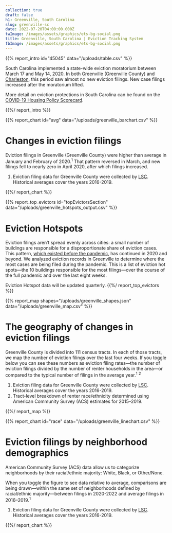 ```yaml
---
collection: true
draft: false
h1: Greenville, South Carolina
slug: greenville-sc
date: 2022-07-20T04:00:00.000Z
twImage: /images/assets/graphics/ets-bg-social.png
title: Greenville, South Carolina | Eviction Tracking System
fbImage: /images/assets/graphics/ets-bg-social.png
---
```


{{% report_intro id="45045" data="/uploads/table.csv" %}}

South Carolina implemented a state-wide eviction moratorium between March 17 and May 14, 2020. In both Greenville (Greenville County) and [Charleston](https://evictionlab.org/eviction-tracking/charleston-sc/), this period saw almost no new eviction filings. New case filings increased after the moratorium lifted. 

More detail on eviction protections in South Carolina can be found on the [COVID-19 Housing Policy Scorecard](https://evictionlab.org/covid-policy-scorecard/sc/).

{{%/ report_intro %}}



{{% report_chart id="avg" data="/uploads/greenville_barchart.csv" %}}

# Changes in eviction filings

Eviction filings in Greenville (Greenville County) were higher than average in January and February of 2020.<sup>1</sup> That pattern reversed in March, and new filings fell to nearly zero in April 2020, after which filings increased. 

1. Eviction filing data for Greenville County were collected by [LSC](https://www.lsc.gov/). Historical averages cover the years 2016-2019.

{{%/ report_chart %}}



{{% report_top_evictors id="topEvictorsSection" data="/uploads/greenville_hotspots_output.csv" %}}
# Eviction Hotspots

Eviction filings aren’t spread evenly across cities: a small number of buildings are responsible for a disproportionate share of eviction cases. This pattern, [which existed before the pandemic](https://evictionlab.org/top-evicting-landlords-drive-us-eviction-crisis/), has continued in 2020 and beyond. We analyzed eviction records in Greenville to determine where the most cases are being filed during the pandemic. This is a list of eviction hot spots—the 10 buildings responsible for the most filings—over the course of the full pandemic and over the last eight weeks.

Eviction Hotspot data will be updated quarterly.
{{%/ report_top_evictors %}}



{{% report_map shapes="/uploads/greenville_shapes.json" data="/uploads/greenville_map.csv" %}}

# The geography of changes in eviction filings

Greenville County is divided into 111 census tracts. In each of those tracts, we map the number of eviction filings over the last four weeks. If you toggle below you can see these numbers as eviction filing rates—the number of eviction filings divided by the number of renter households in the area—or compared to the typical number of filings in the average year.<sup>1</sup> <sup>2</sup>

1. Eviction filing data for Greenville County were collected by [LSC](https://www.lsc.gov/). Historical averages cover the years 2016-2019.
2. Tract-level breakdown of renter race/ethnicity determined using American Community Survey (ACS) estimates for 2015–2019.

{{%/ report_map %}}



{{% report_chart id="race" data="/uploads/greenville_linechart.csv" %}}

# Eviction filings by neighborhood demographics

American Community Survey (ACS) data allow us to categorize neighborhoods by their racial/ethnic majority: White, Black, or Other/None. 

When you toggle the figure to see data relative to average, comparisons are being drawn—within the same set of neighborhoods defined by racial/ethnic majority—between filings in 2020-2022 and average filings in 2016–2019.<sup>1</sup>

1. Eviction filing data for Greenville County were collected by [LSC](https://www.lsc.gov/). Historical averages cover the years 2016-2019.

{{%/ report_chart %}}